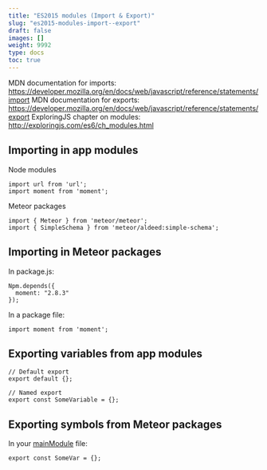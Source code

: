```yaml
---
title: "ES2015 modules (Import & Export)"
slug: "es2015-modules-import--export"
draft: false
images: []
weight: 9992
type: docs
toc: true
---
```


MDN documentation for imports: https://developer.mozilla.org/en/docs/web/javascript/reference/statements/import
MDN documentation for exports: https://developer.mozilla.org/en/docs/web/javascript/reference/statements/export
ExploringJS chapter on modules: http://exploringjs.com/es6/ch_modules.html

## Importing in app modules
Node modules

    import url from 'url';
    import moment from 'moment';

Meteor packages

    import { Meteor } from 'meteor/meteor';
    import { SimpleSchema } from 'meteor/aldeed:simple-schema';

## Importing in Meteor packages
In package.js:
<!-- language:js -->
    Npm.depends({
      moment: "2.8.3"
    });

In a package file:

<!-- language: js -->

    import moment from 'moment';

## Exporting variables from app modules
```
// Default export
export default {};

// Named export
export const SomeVariable = {};
```

## Exporting symbols from Meteor packages
In your [mainModule][1] file:

```
export const SomeVar = {};
```


  [1]: http://docs.meteor.com/#/full/pack_mainModule

